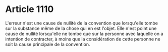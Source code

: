 # Article 1110

L'erreur n'est une cause de nullité de la convention que lorsqu'elle tombe sur la substance même de la chose qui en est l'objet.   Elle n'est point une cause de nullité lorsqu'elle ne tombe que sur la personne avec laquelle on a intention de contracter, à moins que la considération de cette personne ne soit la cause principale de la convention.